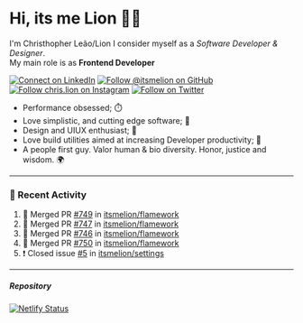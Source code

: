 # Hi, its me Lion 👋🦁

I'm Christhopher Leão/Lion
I consider myself as a _Software Developer & Designer_.<br/>My main role is as <b>Frontend Developer</b>
<br />

[![Connect on LinkedIn](https://img.shields.io/badge/--linkedin?label=LinkedIn&logo=LinkedIn&style=social)](https://www.linkedin.com/in/chrislion)
[![Follow @itsmelion on GitHub](https://img.shields.io/github/followers/itsmelion?label=follow%20%40itsmeLion&style=social)](https://github.com/itsmelion)
[![Follow chris.lion on Instagram](https://img.shields.io/badge/--instagram?label=@chris.lion&logo=Instagram&style=social)](https://instagram.com/chris.lion)
[![Follow on Twitter](https://img.shields.io/badge/--twitter?label=@ChrisLion_me&logo=Twitter&style=social)](https://twitter.com/chrislion_me)

- Performance obsessed; ⏱️
- Love simplistic, and cutting edge software; 📆
- Design and UIUX enthusiast; 🎨
- Love build utilities aimed at increasing Developer productivity; 🧰
- A people first guy. Valor human & bio diversity. Honor, justice and wisdom. 🌍

---
### 📰 Recent Activity

<!--START_SECTION:activity-->
1. 🎉 Merged PR [#749](https://github.com/itsmelion/flamework/pull/749) in [itsmelion/flamework](https://github.com/itsmelion/flamework)
2. 🎉 Merged PR [#747](https://github.com/itsmelion/flamework/pull/747) in [itsmelion/flamework](https://github.com/itsmelion/flamework)
3. 🎉 Merged PR [#746](https://github.com/itsmelion/flamework/pull/746) in [itsmelion/flamework](https://github.com/itsmelion/flamework)
4. 🎉 Merged PR [#750](https://github.com/itsmelion/flamework/pull/750) in [itsmelion/flamework](https://github.com/itsmelion/flamework)
5. ❗️ Closed issue [#5](https://github.com/itsmelion/settings/issues/5) in [itsmelion/settings](https://github.com/itsmelion/settings)
<!--END_SECTION:activity-->

___

##### Repository
[![Netlify Status](https://api.netlify.com/api/v1/badges/9e2e6136-1ab9-42fc-8d4e-188512d5d841/deploy-status)](https://app.netlify.com/sites/lion-portfolio/deploys)
